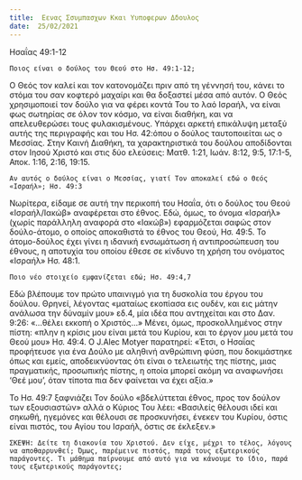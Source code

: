 ```yaml
---
title:  Εενας Σσυμπασχων Κκαι Υυποφερων Δδουλος
date:  25/02/2021
---
```


Ησαΐας 49:1-12

`Ποιος είναι ο δούλος του Θεού στο Ησ. 49:1-12;`

Ο Θεός τον καλεί και τον κατονομάζει πριν από τη γέννησή του, κάνει το στόμα του σαν κοφτερό μαχαίρι και θα δοξαστεί μέσα από αυτόν. Ο Θεός χρησιμοποιεί τον δούλο για να φέρει κοντά Του το λαό Ισραήλ, να είναι φως σωτηρίας σε όλον τον κόσμο, να είναι διαθήκη, και να απελευθερώσει τους φυλακισμένους. Υπάρχει αρκετή επικάλυψη μεταξύ αυτής της περιγραφής και του Ησ. 42:όπου ο δούλος ταυτοποιείται ως ο Μεσσίας. Στην Καινή Διαθήκη, τα χαρακτηριστικά του δούλου αποδίδονται στον Ιησού Χριστό και στις δύο ελεύσεις: Ματθ. 1:21, Ιωάν. 8:12, 9:5, 17:1-5, Αποκ. 1:16, 2:16, 19:15.

`Αν αυτός ο δούλος είναι ο Μεσσίας, γιατί Τον αποκαλεί εδώ ο Θεός «Ισραήλ»; Ησ. 49:3`

Νωρίτερα, είδαμε σε αυτή την περικοπή του Ησαΐα, ότι ο δούλος του Θεού «Ισραήλ/Ιακώβ» αναφέρεται στο έθνος. Εδώ, όμως, το όνομα «Ισραήλ» (χωρίς παράλληλη αναφορά στο «Ιακώβ») εφαρμόζεται σαφώς στον δούλο-άτομο, ο οποίος αποκαθιστά το έθνος του Θεού, Ησ. 49:5. Το άτομο-δούλος έχει γίνει η ιδανική ενσωμάτωση ή αντιπροσώπευση του έθνους, η αποτυχία του οποίου έθεσε σε κίνδυνο τη χρήση του ονόματος «Ισραήλ» Ησ. 48:1.

`Ποιο νέο στοιχείο εμφανίζεται εδώ; Ησ. 49:4,7`

Εδώ βλέπουμε τον πρώτο υπαινιγμό για τη δυσκολία του έργου του δούλου. Θρηνεί, λέγοντας «ματαίως εκοπίασα εις ουδέν, και εις μάτην ανάλωσα την δύναμίν μου» εδ.4, μία ιδέα που αντηχείται και στο Δαν. 9:26: «…θέλει εκκοπή ο Χριστός…» Μένει, όμως, προσκολλημένος στην πίστη: «πλην η κρίσις μου είναι μετά του Κυρίου, και το έργον μου μετά του Θεού μου» Ησ. 49:4. Ο J.Alec Motyer παρατηρεί: «Έτσι, ο Ησαΐας προφήτευσε για ένα Δούλο με αληθινή ανθρώπινη φύση, που δοκιμάστηκε όπως και εμείς, αποδεικνύοντας ότι είναι ο τελειωτής της πίστης, μιας πραγματικής, προσωπικής πίστης, η οποία μπορεί ακόμη να αναφωνήσει ‘Θεέ μου’, όταν τίποτα πια δεν φαίνεται να έχει αξία.»

Το Ησ. 49:7 ξαφνιάζει Τον δούλο «βδελύττεται έθνος, προς τον δούλον των εξουσιαστών» αλλά ο Κύριος Του λέει: «Βασιλείς θέλουσι ιδεί και σηκωθή, ηγεμόνες και θέλουσι σε προσκυνήσει, ένεκεν του Κυρίου, όστις είναι πιστός, του Αγίου του Ισραήλ, όστις σε έκλεξεν.»

`ΣΚΕΨΗ: Δείτε τη διακονία του Χριστού. Δεν είχε, μέχρι το τέλος, λόγους να αποθαρρυνθεί; Όμως, παρέμεινε πιστός, παρά τους εξωτερικούς παράγοντες. Τι μάθημα παίρνουμε από αυτό για να κάνουμε το ίδιο, παρά τους εξωτερικούς παράγοντες;`